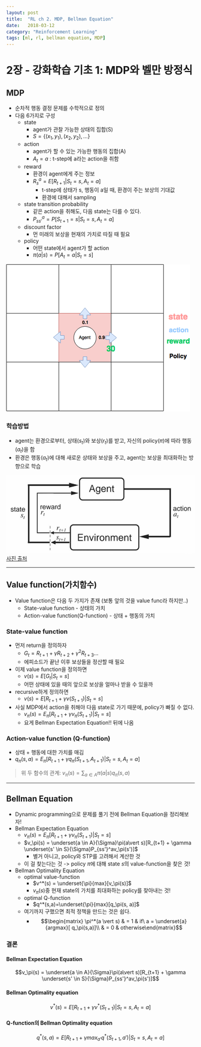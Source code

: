 ```yaml
---
layout: post
title:  "RL ch 2. MDP, Bellman Equation"
date:   2018-03-12
category: "Reinforcement Learning"
tags: [ml, rl, bellman equation, MDP]
---
```


# 2장 - 강화학습 기초 1: MDP와 벨만 방정식

## MDP

* 순차적 행동 결정 문제를 수학적으로 정의
* 다음 6가지로 구성
  * state
    * agent가 관찰 가능한 상태의 집합(S)
    * $S =\{(x_1,y_1),(x_2, y_2),...\}$
  * action
    * agent가 할 수 있는 가능한 행동의 집합(A)
    * $A_t = a$ : t-step에 a라는 action을 취함
  * reward
    * 환경이 agent에게 주는 정보
    * $R_s^a = E[R_{t+1} \vert S_t=s,A_t=a]$
      * t-step에 상태가 s, 행동이 a일 때, 환경이 주는 보상의 기대값
      * 환경에 대해서 sampling
  * state transition probability
    * 같은 action을 취해도, 다음 state는 다를 수 있다.
    * $P_{ss'}^a = P[S_{t+1}=s \vert S_t=s,A_t=a]$
  * discount factor
    * 먼 미래의 보상을 현재의 가치로 따질 때 필요
  * policy
    * 어떤 state에서 agent가 할 action
    * $\pi(a \vert s) = P[A_t=a \vert S_t=s]$

![MDP_grid.png](/resources/0E9572CD61EB0F9B4B9E761961338F68.png)

### 학습방법
* agent는 환경으로부터, 상태($s_t$)와 보상($r_t$)를 받고, 자신의 policy($\pi$)에 따라 행동($a_t$)을 함
* 환경은 행동($a_t$)에 대해 새로운 상태와 보상을 주고, agent는 보상을 최대화하는 방향으로 학습

![IMAGE](/resources/67BBE4C314A7CE35309DEDB18610952F.jpg)
[사진 출처](http://dhznsdl.tistory.com/14)

---

## Value function(가치함수)

* Value function은 다음 두 가지가 존재 (보통 앞의 것을 value func라 하지만..)
  * State-value function - 상태의 가치
  * Action-value function(Q-function) - 상태 + 행동의 가치

### State-value function
* 먼저 return을 정의하자
  * $G_t = R_{t+1}+\gamma R_{t+2}+\gamma^2 R_{t+3}...$
  * 에피소드가 끝난 이후 보상들을 정산할 때 필요
* 이제 value function을 정의하면
  * $v(s)=E[G_t \vert S_t=s]$
  * 어떤 상태에 있을 때의 앞으로 보상을 얼마나 받을 수 있을까
* recursive하게 정의하면
  * $v(s) = E[R_{t+1}+\gamma v(S_{t+1}) \vert S_t=s]$
* 사실 MDP에서 action을 취해야 다음 state로 가기 때문에, policy가 빠질 수 없다.
  * $v_\pi(s) = E_\pi[R_{t+1}+\gamma v_\pi(S_{t+1}) \vert S_t=s]$
  * 요게 Bellman Expectation Equation!! 뒤에 나옴

### Action-value function (Q-function)
* 상태 + 행동에 대한 가치를 매김
* $q_\pi(s,a) = E_\pi[R_{t+1} + \gamma q_\pi(S_{t+1},A_{t+1}) \vert S_t=s, A_t=a]$

> 위 두 함수의 관계: $v_\pi(s) = \sum_{a\in A} \pi(a \vert s) q_\pi(s,a)$

---

## Bellman Equation

* Dynamic programming으로 문제를 풀기 전에 Bellman Equation을 정리해보자!
* Bellman Expectation Equation
  * $v_\pi(s) = E_\pi[R_{t+1}+\gamma v_\pi(S_{t+1}) \vert S_t=s]$
  * $v_\pi(s) = \underset{a \in A}{\Sigma}\pi(a\vert s)[R_{t+1} + \gamma \underset{s' \in S}{\Sigma}P_{ss'}^av_\pi(s')]$
    * 별거 아니고, policy와 STP를 고려해서 계산한 것
  * 이 걸 찾는다는 것 -> policy $\pi$에 대해 state $s$의 value-function을 찾은 것!
* Bellman Optimality Equation
  * optimal value-function
    * $v^*(s) = \underset{\pi}{max}[v_\pi(s)]$
    * $v_\pi(s)$중 현재 state의 가치를 최대화하는 policy를 찾아내는 것!
  * optimal Q-function
    * $q^*(s,a)=\underset{\pi}{max}[q_\pi(s, a)]$
  * 여기까지 구했으면 최적 정책을 만드는 것은 쉽다.
    * $$\begin{matrix} \pi^*(a \vert s) & = 1 & if\ a = \underset{a}{argmax}[ q_\pi(s,a)]\\ & = 0 & otherwise\end{matrix}$$

### 결론
#### Bellman Expectation Equation
$$v_\pi(s) = \underset{a \in A}{\Sigma}\pi(a\vert s)[R_{t+1} + \gamma \underset{s' \in S}{\Sigma}P_{ss'}^av_\pi(s')]$$
#### Bellman Optimality equation
$$v^*(s) = E[R_{t+1}+\gamma v^*(S_{t+1}) \vert S_t=s, A_t=a]$$
#### Q-function의 Bellman Optimality equation
$$q^*(s,a) = E[R_{t+1}+\gamma {max}_{a'}q^*(S_{t+1}, a') \vert S_t=s, A_t=a]$$